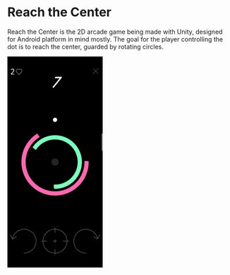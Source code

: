 # Reach the Center
Reach the Center is the 2D arcade game being made with Unity, designed for Android platform in mind mostly.
The goal for the player controlling the dot is to reach the center, guarded by rotating circles.

![](gameplay.gif)